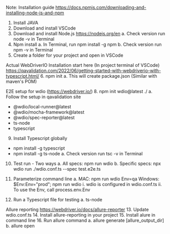 Note: Installation guide 
https://docs.npmjs.com/downloading-and-installing-node-js-and-npm
1. Install JAVA
2. Download and install VSCode 
3. Download and install Node.js https://nodejs.org/en
    a. Check version run node -v in Terminal
4. Npm install
    a. In Terminal, run npm install -g npm
    b. Check version run npm -v in Terminal
5. Create a folder for your project and open in VSCode


Actual WebDriverIO Installation start here (In project terminal of VSCode)
https://qavalidation.com/2022/06/getting-started-with-webdriverio-with-typescript.html/
6. npm init
    a. This will create package.json (Similar with maven's POM)

E2E setup for wdio (https://webdriver.io/)
8. npm init wdio@latest ./
    a. Follow the setup in qavalidation site

- @wdio/local-runner@latest
- @wdio/mocha-framework@latest
- @wdio/spec-reporter@latest
- ts-node
- typescript

9. Install Typescript globally
- npm install -g typescript
- npm install -g ts-node
    a. Check version run tsc -v in Terminal

10. Test run - Two ways
    a. All specs: npm run wdio
    b. Specific specs: npx wdio run ./wdio.conf.ts --spec test.e2e.ts

11. Parameterize command line
    a. MAC: npm run wdio Env=qa         Windows: $Env:Env="prod"; npm run wdio
        i. wdio is configured in wdio.conf.ts
        ii. To use the Env, call process.env.Env

12. Run a Typescript file for testing
    a. ts-node <file>

Allure reporting
https://webdriver.io/docs/allure-reporter
13. Update wdio.conf.ts
14. Install allure-reporting in your project
15. Install alure in command line
16. Run allure command 
    a. allure generate [allure_output_dir]
    b. allure open
